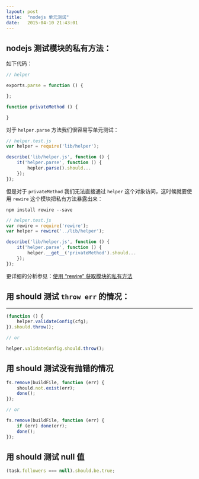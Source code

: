```yaml
---
layout: post
title:  "nodejs 单元测试"
date:   2015-04-10 21:43:01
---
```


## nodejs 测试模块的私有方法：

如下代码：

```javascript
// helper

exports.parse = function () {

};

function privateMethod () {

}
```

<!-- more -->

对于 `helper.parse` 方法我们很容易写单元测试：

```javascript
// helper.test.js
var helper = require('lib/helper');

describe('lib/helper.js', function () {
    it('helper.parse', function () {
        hepler.parse().should...
    });
});
```

但是对于 `privateMethod` 我们无法直接通过 `helper` 这个对象访问，这时候就要使用 `rewire` 这个模块把私有方法暴露出来：

```
npm install rewire --save
```

```javascript
// helper.test.js
var rewire = require('rewire');
var helper = rewire('../lib/helper');

describe('lib/helper.js', function () {
    it('helper.parse', function () {
        helper.__get__('privateMethod').should...
    });
});
```

更详细的分析参见：[使用 “rewire” 获取模块的私有方法](https://github.com/fool2fish/blog/issues/1)

## 用 should 测试 `throw err` 的情况：

-----

```javascript
(function () {
    helper.validateConfig(cfg);
}).should.throw();

// or

helper.validateConfig.should.throw();
```

## 用 should 测试没有抛错的情况

```javascript
fs.remove(buildFile, function (err) {
    should.not.exist(err);
	done();
});

// or

fs.remove(buildFile, function (err) {
    if (err) done(err);
	done();
});
```


## 用 should 测试 null 值

```javascript
(task.followers === null).should.be.true;
```



